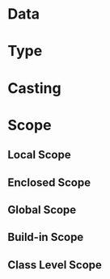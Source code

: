 # Data



# Type




# Casting





# Scope
## Local Scope


## Enclosed Scope


## Global Scope



## Build-in Scope



## Class Level Scope

